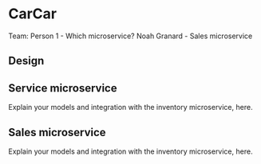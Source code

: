 # CarCar

Team:
Person 1 - Which microservice?
Noah Granard - Sales microservice
## Design

## Service microservice

Explain your models and integration with the inventory
microservice, here.

## Sales microservice

Explain your models and integration with the inventory
microservice, here.
